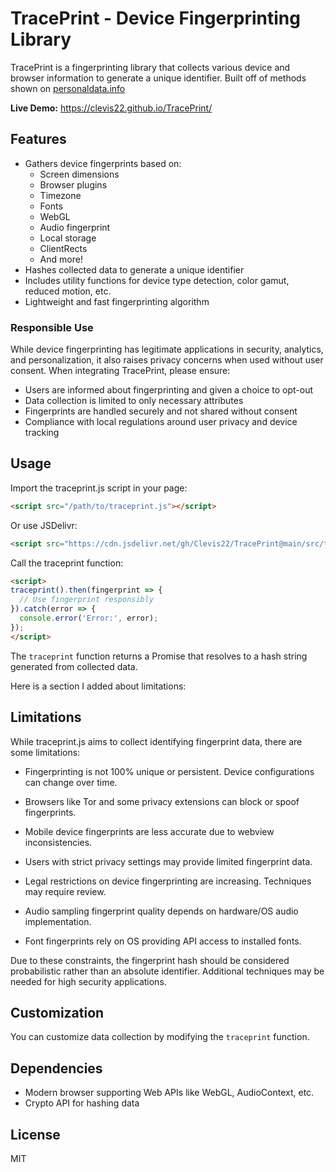 # TracePrint - Device Fingerprinting Library

TracePrint is a fingerprinting library that collects various device and browser information to generate a unique identifier. 
Built off of methods shown on [personaldata.info](https://personaldata.info)

**Live Demo:** https://clevis22.github.io/TracePrint/

## Features

- Gathers device fingerprints based on:
  - Screen dimensions
  - Browser plugins
  - Timezone
  - Fonts
  - WebGL
  - Audio fingerprint
  - Local storage
  - ClientRects
  - And more!
- Hashes collected data to generate a unique identifier 
- Includes utility functions for device type detection, color gamut, reduced motion, etc.
- Lightweight and fast fingerprinting algorithm

### Responsible Use

While device fingerprinting has legitimate applications in security, analytics, and personalization, it also raises privacy concerns when used without user consent. When integrating TracePrint, please ensure:

- Users are informed about fingerprinting and given a choice to opt-out
- Data collection is limited to only necessary attributes
- Fingerprints are handled securely and not shared without consent
- Compliance with local regulations around user privacy and device tracking

## Usage

Import the traceprint.js script in your page:

```html
<script src="/path/to/traceprint.js"></script>
```

Or use JSDelivr:

```html
<script src="https://cdn.jsdelivr.net/gh/Clevis22/TracePrint@main/src/traceprint.js"></script>
```
Call the traceprint function:

```html
<script>
traceprint().then(fingerprint => {
  // Use fingerprint responsibly
}).catch(error => {
  console.error('Error:', error); 
});
</script>
```

The `traceprint` function returns a Promise that resolves to a hash string generated from collected data.

Here is a section I added about limitations:

## Limitations

While traceprint.js aims to collect identifying fingerprint data, there are some limitations:

- Fingerprinting is not 100% unique or persistent. Device configurations can change over time.

- Browsers like Tor and some privacy extensions can block or spoof fingerprints.

- Mobile device fingerprints are less accurate due to webview inconsistencies.

- Users with strict privacy settings may provide limited fingerprint data.

- Legal restrictions on device fingerprinting are increasing. Techniques may require review.

- Audio sampling fingerprint quality depends on hardware/OS audio implementation.

- Font fingerprints rely on OS providing API access to installed fonts.

Due to these constraints, the fingerprint hash should be considered probabilistic rather than an absolute identifier. Additional techniques may be needed for high security applications.

## Customization

You can customize data collection by modifying the `traceprint` function.

## Dependencies

- Modern browser supporting Web APIs like WebGL, AudioContext, etc.
- Crypto API for hashing data

## License

MIT
